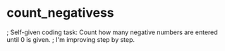 # count_negativess
; Self-given coding task: Count how many negative numbers are entered until 0 is given. ; I'm improving step by step.
